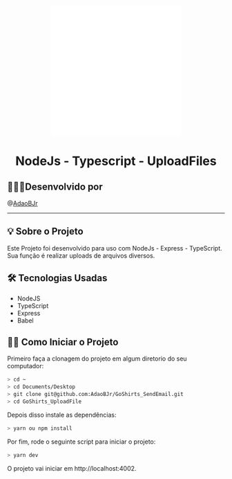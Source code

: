 <div align="center"> 
  <img src="readme/nodejs_animation.gif" width="300">
  <h1> NodeJs - Typescript - UploadFiles </h1>
</div>

## 🧑🏻‍💻Desenvolvido por

@[AdaoBJr](https://github.com/AdaoBJr/)
<br>

---

## 💡 Sobre o Projeto

Este Projeto foi desenvolvido para uso com NodeJs - Express - TypeScript.
Sua função é realizar uploads de arquivos diversos.

## 🛠 Tecnologias Usadas

- NodeJS
- TypeScript
- Express
- Babel

## 🧙‍♂️ Como Iniciar o Projeto

Primeiro faça a clonagem do projeto em algum diretorio do seu computador:

```bash
> cd ~
> cd Documents/Desktop
> git clone git@github.com:AdaoBJr/GoShirts_SendEmail.git
> cd GoShirts_UploadFile
```

Depois disso instale as dependências:

```bash
> yarn ou npm install
```

Por fim, rode o seguinte script para iniciar o projeto:

```bash
> yarn dev
```

O projeto vai iniciar em http://localhost:4002.
